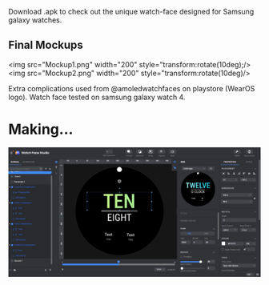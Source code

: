 Download .apk to check out the unique watch-face designed for Samsung galaxy watches. 

## Final Mockups
<img src="Mockup1.png" width="200" style="transform:rotate(10deg);/>     <img src="Mockup2.png" width="200" style="transform:rotate(10deg)/>

Extra complications used from @amoledwatchfaces on playstore (WearOS logo). 
Watch face tested on samsung galaxy watch 4.

# Making...
![Watch Face Studio](WFStudio.png)
